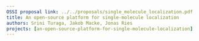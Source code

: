 ```yaml
---
OSSI proposal link: ../../proposals/single_molecule_localization.pdf
title: An open-source platform for single-molecule localization
authors: Srini Turaga, Jakob Macke, Jonas Ries
projects: [an-open-source-platform-for-single-molecule-localization]
---
```

